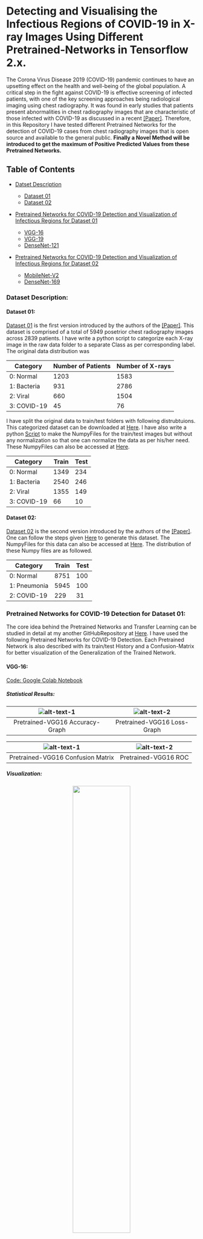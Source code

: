 # Detecting and Visualising the Infectious Regions of COVID-19 in X-ray Images Using Different Pretrained-Networks in Tensorflow 2.x.
The Corona Virus Disease 2019 (COVID-19) pandemic continues to have an upsetting effect on the health and well-being of the global population. A critical step in the fight against COVID-19 is effective screening of infected patients, with one of the key screening approaches being radiological imaging using chest radiography. It was found in early studies that patients present abnormalities in chest radiography images that are characteristic of those infected with COVID-19 as discussed in a recent [[Paper]](https://arxiv.org/abs/2003.09871). Therefore, in this Repository I have tested different Pretrained Networks for the detection of COVID-19 cases from chest radiography images that is open source and available to the general public. **Finally a Novel Method will be introduced to get the maximum of Positive Predicted Values from these Pretrained Networks.**

## Table of Contents
  
  + [Datset Description](#dataset-description)
    + [Dataset 01](#dataset-01)
    + [Dataset 02](#dataset-02)
  
  + [Pretrained Networks for COVID-19 Detection and Visualization of Infectious Regions for Dataset 01](#pretrained-networks-for-covid-19-detection-for-dataset-01)
    + [VGG-16](#vgg-16)
    + [VGG-19](#vgg-19)
    + [DenseNet-121](#densenet-121)
  
  
  + [Pretrained Networks for COVID-19 Detection and Visualization of Infectious Regions for Dataset 02](#pretrained-networks-for-covid-19-detection-for-dataset-02)
    + [MobileNet-V2](#mobilenet-v2)
    + [DenseNet-169](#densenet-169)
    
    
### Dataset Description:
#### Dataset 01:
[Dataset 01](https://drive.google.com/drive/folders/1wHtxo0O0uZMZ-A71pK1PVRnC3hOvIF14?usp=sharing) is the first version introduced by the authors of the [[Paper]](https://arxiv.org/abs/2003.09871). This dataset is comprised of a total of 5949 posetrior chest radiography images across 2839 patients. I have write a python script to categorize each X-ray image in the raw data folder to a separate Class as per corresponding label. The original data distribution was

| Category    | Number of Patients | Number of X-rays |
| ----------  | -------------      | -------------    |
| 0: Normal   | 1203               | 1583             |
| 1: Bacteria | 931                | 2786             |
| 2: Viral    | 660                | 1504             |
| 3: COVID-19 | 45                 | 76               |

I have split the original data to train/test folders with following distrubtuions. This categorized dataset can be downloaded at [Here](https://drive.google.com/drive/folders/1wHtxo0O0uZMZ-A71pK1PVRnC3hOvIF14?usp=sharing). I have also write a python [Script](https://github.com/zeeshannisar/COVID-19/blob/master/datasets/Read%20Dataset%20and%20Make%20Numpy%20Files.ipynb) to make the NumpyFiles for the train/test images but without any normalization so that one can normalize the data as per his/her need. These NumpyFiles can also be accessed at [Here](https://drive.google.com/drive/folders/1zpwOSHDtdSuGFHB9MosBK6EdyPfQp2Hv?usp=sharing).

| Category    | Train | Test |
| ----------  | ----- | ---- |
| 0: Normal   | 1349  | 234  |
| 1: Bacteria | 2540  | 246  |
| 2: Viral    | 1355  | 149  |
| 3: COVID-19 | 66    | 10   |

#### Dataset 02: 
[Dataset 02](https://drive.google.com/drive/folders/1NLjyns6qJcQE8zZ8OZ-xfNMatcLLnMJO?usp=sharing) is the second version introduced by the authors of the [[Paper]](https://arxiv.org/abs/2003.09871). One can follow the steps given [Here](https://github.com/lindawangg/COVID-Net/blob/master/docs/COVIDx.md) to generate this dataset. The NumpyFiles for this data can also be accessed at [Here](https://drive.google.com/drive/folders/1NLjyns6qJcQE8zZ8OZ-xfNMatcLLnMJO?usp=sharing). The distribution of these Numpy files are as followed.

| Category    | Train | Test |
| ----------  | ----- | ---- |
| 0: Normal   | 8751  | 100  |
| 1: Pneumonia | 5945  | 100  |
| 2: COVID-19 | 229    | 31   |

### Pretrained Networks for COVID-19 Detection for Dataset 01:
The core idea behind the Pretrained Networks and Transfer Learning can be studied in detail at my another GitHubRepository at [Here](https://github.com/zeeshannisar/Transfer-Learning-and-Fine-Tuning-with-Pre-Trained-Networks). I have used the following Pretrained Networks for COVID-19 Detection. Each Pretrained Network is also described with its train/test History and a Confusion-Matrix for better visualization of the Generalization of the Trained Network.

#### VGG-16:
[Code: Google Colab Notebook](https://github.com/zeeshannisar/COVID-19/blob/master/Implementations/dataset%2001/Vgg16-Transfer%20Learning-COVID19-dataset%2001.ipynb)


##### Statistical Results:

|![alt-text-1](https://github.com/zeeshannisar/COVID-19/blob/master/Train-Test%20History/dataset%2001/Accuracy/VGG16-Accuracy-Graph.png "Accuracy") | ![alt-text-2](https://github.com/zeeshannisar/COVID-19/blob/master/Train-Test%20History/dataset%2001/Loss/VGG16-loss-Graph.png "Loss") |
|:---:|:---:|
| Pretrained-VGG16 Accuracy-Graph | Pretrained-VGG16 Loss-Graph |


|![alt-text-1](https://github.com/zeeshannisar/COVID-19/blob/master/ReadMe%20Images/dataset%2001/VGG16-cm.png "Confusion Matrix") | ![alt-text-2](https://github.com/zeeshannisar/COVID-19/blob/master/ReadMe%20Images/dataset%2001/VGG16-roc.png "ROC Curve") |
|:---:|:---:|
| Pretrained-VGG16 Confusion Matrix | Pretrained-VGG16 ROC |

##### Visualization:
<p align="center">
    <img src="https://github.com/zeeshannisar/COVID-19/blob/master/ReadMe%20Images/dataset%2001/VGG16-visualization.png", width=55%, height=55%>
</p>


#### VGG-19:

##### Implementation:
[Code: Google Colab Notebook](https://github.com/zeeshannisar/COVID-19/blob/master/Implementations/dataset%2001/Vgg19-Transfer%20Learning-COVID19-dataset%2001.ipynb)


##### Statistical Results:

|![alt-text-1](https://github.com/zeeshannisar/COVID-19/blob/master/Train-Test%20History/dataset%2001/Accuracy/VGG19-Accuracy-Graph.png "Accuracy") | ![alt-text-2](https://github.com/zeeshannisar/COVID-19/blob/master/Train-Test%20History/dataset%2001/Loss/VGG19-loss-Graph.png "Loss") |
|:---:|:---:|
| Pretrained-VGG19 Accuracy-Graph | Pretrained-VGG19 Loss-Graph |


|![alt-text-1](https://github.com/zeeshannisar/COVID-19/blob/master/ReadMe%20Images/dataset%2001/VGG19-cm.png "Confusion Matrix") | ![alt-text-2](https://github.com/zeeshannisar/COVID-19/blob/master/ReadMe%20Images/dataset%2001/VGG19-roc.png "ROC Curve") |
|:---:|:---:|
| Pretrained-VGG19 Confusion Matrix | Pretrained-VGG19 ROC |

##### Visualization:
<p align="center">
    <img src="https://github.com/zeeshannisar/COVID-19/blob/master/ReadMe%20Images/dataset%2001/VGG19-visualization.png", width=55%, height=55%>
</p>


#### DenseNet-121:
[Code: Google Colab Notebook](https://github.com/zeeshannisar/COVID-19/blob/master/Implementations/dataset%2001/DenseNet121-Transfer%20Learning-COVID19-dataset%2001.ipynb)


##### Statistical Results:

|![alt-text-1](https://github.com/zeeshannisar/COVID-19/blob/master/Train-Test%20History/dataset%2001/Accuracy/DenseNet121-Accuracy-Graph.png "Accuracy") | ![alt-text-2](https://github.com/zeeshannisar/COVID-19/blob/master/Train-Test%20History/dataset%2001/Loss/DenseNet121-loss-Graph.png "Loss") |
|:---:|:---:|
| Pretrained-DenseNet121 Accuracy-Graph | Pretrained-DenseNet121 Loss-Graph |

|![alt-text-1](https://github.com/zeeshannisar/COVID-19/blob/master/ReadMe%20Images/dataset%2001/DenseNet121-cm.png "Confusion Matrix") | ![alt-text-2](https://github.com/zeeshannisar/COVID-19/blob/master/ReadMe%20Images/dataset%2001/DenseNet121-roc.png "ROC Curve") |
|:---:|:---:|
| Pretrained-DenseNet121 Confusion Matrix | Pretrained-DenseNet121 ROC |

##### Visualization:
<p align="center">
    <img src="https://github.com/zeeshannisar/COVID-19/blob/master/ReadMe%20Images/dataset%2001/DenseNet121-visualization-0.png", width=55%, height=55%>
</p>

### Pretrained Networks for COVID-19 Detection for Dataset 02:

#### MobileNet-V2:
[Code: Google Colab Notebook](https://github.com/zeeshannisar/COVID-19/blob/master/Implementations/dataset%2002/MobileNetV2-Transfer%20Learning-COVID19-dataset%2002.ipynb)


##### Statistical Results:

|![alt-text-1](https://github.com/zeeshannisar/COVID-19/blob/master/Train-Test%20History/dataset%2001/Accuracy/VGG16-Accuracy-Graph.png "Accuracy") | ![alt-text-2](https://github.com/zeeshannisar/COVID-19/blob/master/Train-Test%20History/dataset%2001/Loss/VGG16-loss-Graph.png "Loss") |
|:---:|:---:|
| Pretrained-MobileNetV2 Accuracy-Graph | Pretrained-MobileNetV2 Loss-Graph |


|![alt-text-1](https://github.com/zeeshannisar/COVID-19/blob/master/ReadMe%20Images/dataset%2002/mobilenetv2-cm.png "Confusion Matrix") | ![alt-text-2](https://github.com/zeeshannisar/COVID-19/blob/master/ReadMe%20Images/dataset%2002/mobilenetv2-roc.png "ROC Curve") |
|:---:|:---:|
| Pretrained-MobileNetV2 Confusion Matrix | Pretrained-MobileNetV2 ROC |

##### Visualization:
<p align="center">
    <img src="https://github.com/zeeshannisar/COVID-19/blob/master/ReadMe%20Images/dataset%2002/mobilenetv2-visualization.png", width=55%, height=55%>
</p>

#### DenseNet-169:
[Code: Google Colab Notebook](https://github.com/zeeshannisar/COVID-19/blob/master/Implementations/dataset%2002/DenseNet169-Transfer%20Learning-COVID19-dataset%2002.ipynb)


##### Statistical Results:

|![alt-text-1](https://github.com/zeeshannisar/COVID-19/blob/master/Train-Test%20History/dataset%2001/Accuracy/VGG16-Accuracy-Graph.png "Accuracy") | ![alt-text-2](https://github.com/zeeshannisar/COVID-19/blob/master/Train-Test%20History/dataset%2001/Loss/VGG16-loss-Graph.png "Loss") |
|:---:|:---:|
| Pretrained-DenseNet169 Accuracy-Graph | Pretrained-DenseNet169 Loss-Graph |


|![alt-text-1](https://github.com/zeeshannisar/COVID-19/blob/master/ReadMe%20Images/dataset%2002/mobilenetv2-cm.png "Confusion Matrix") | ![alt-text-2](https://github.com/zeeshannisar/COVID-19/blob/master/ReadMe%20Images/dataset%2002/mobilenetv2-roc.png "ROC Curve") |
|:---:|:---:|
| Pretrained-DenseNet169 Confusion Matrix | Pretrained-DenseNet169 ROC |

##### Visualization:
<p align="center">
    <img src="https://github.com/zeeshannisar/COVID-19/blob/master/ReadMe%20Images/dataset%2002/mobilenetv2-visualization.png", width=55%, height=55%>
</p>
